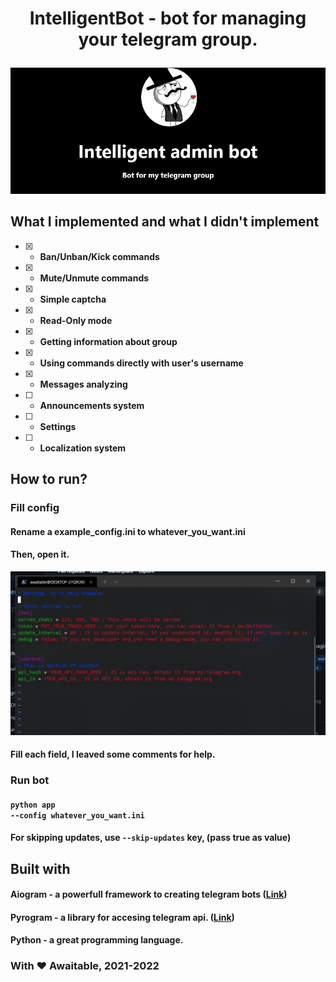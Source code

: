 # <p align=center>IntelligentBot - bot for managing your telegram group.</p>
<img src='.github/intelligent.png'/> <br>

## What I implemented and what I didn't implement
 - [x] - <b>Ban/Unban/Kick commands</b>
 - [X] - <b>Mute/Unmute commands</b>
 - [x] - <b>Simple captcha</b>
 - [X] - <b>Read-Only mode</b>
 - [x] - <b>Getting information about group</b>
 - [X] - <b>Using commands directly with user's username</b>
 - [X] - <b>Messages analyzing</b>
 - [ ] - <b>Announcements system</b>
 - [ ] - <b>Settings</b>
 - [ ] - <b>Localization system</b>


## How to run?
### Fill config
#### Rename a example_config.ini to whatever_you_want.ini
#### Then, open it.
<img src='.github/settings.png'><br>
#### Fill each field, I leaved some comments for help.
### Run bot
#### <code>python app --config whatever_you_want.ini</code>
#### For skipping updates, use <code>--skip-updates</code> key, (pass true as value)
 
## Built with
#### Aiogram - a powerfull framework to creating telegram bots (<a href='https://pypi.org/project/aiogram/'>Link</a>)
#### Pyrogram - a library for accesing telegram api. (<a href='https://github.com/pyrogram/pyrogram'>Link</a>)
#### Python - a great programming language.

### With ❤ Awaitable, 2021-2022
